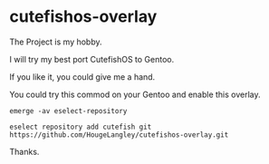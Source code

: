 # cutefishos-overlay

The Project is my hobby.

I will try my best port CutefishOS to Gentoo.

If you like it, you could give me a hand.

You could try this commod on your Gentoo and enable this overlay.

`emerge -av eselect-repository`

`eselect repository add cutefish git https://github.com/HougeLangley/cutefishos-overlay.git`

Thanks.